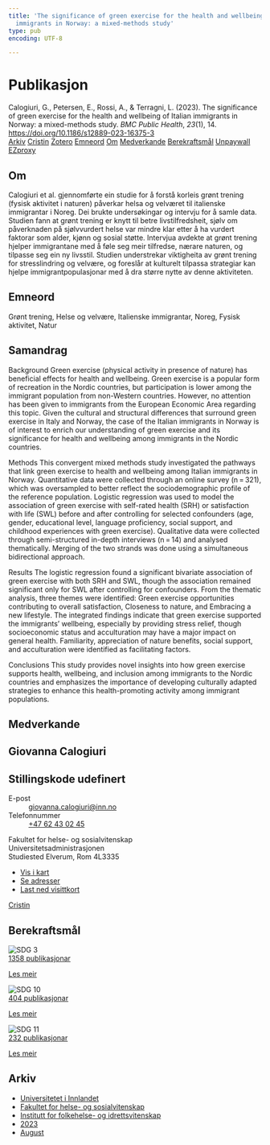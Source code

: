 ```yaml
---
title: 'The significance of green exercise for the health and wellbeing of Italian
  immigrants in Norway: a mixed-methods study'
type: pub
encoding: UTF-8

---
```

<h1>Publikasjon</h1>
<article id="csl-bib-container-YNEXZ52V" class="csl-bib-container">
  <div class="csl-bib-body"> <div class="csl-entry">Calogiuri, G., Petersen, E., Rossi, A., &#38; Terragni, L. (2023). The significance of green exercise for the health and wellbeing of Italian immigrants in Norway: a mixed-methods study. <i>BMC Public Health</i>, <i>23</i>(1), 14. <a href="https://doi.org/10.1186/s12889-023-16375-3">https://doi.org/10.1186/s12889-023-16375-3</a></div> </div>
  <div class="csl-bib-buttons">
    <a href="#taxonomy-article-YNEXZ52V" alt="archive" class="csl-bib-button">Arkiv</a>
    <a href="https://app.cristin.no/results/show.jsf?id=2166082" alt="Cristin" class="csl-bib-button">Cristin</a>
    <a href="http://zotero.org/groups/5881554/items/YNEXZ52V" alt="Zotero" class="csl-bib-button">Zotero</a>
    <a href="#keywords-article-YNEXZ52V" alt="keywords" class="csl-bib-button">Emneord</a>
    <a href="#about-article-YNEXZ52V" alt="about_pub" class="csl-bib-button">Om</a>
    <a href="#contributors-article-YNEXZ52V" alt="contributors" class="csl-bib-button">Medverkande</a>
    <a href="#sdg-article-YNEXZ52V" alt="sdg" class="csl-bib-button">Berekraftsmål</a>
    <a href="https://bmcpublichealth.biomedcentral.com/counter/pdf/10.1186/s12889-023-16375-3" alt="Unpaywall" class="csl-bib-button">Unpaywall</a>
    <a href="https://bmcpublichealth.biomedcentral.com/counter/pdf/10.1186/s12889-023-16375-3" alt="EZproxy" class="csl-bib-button">EZproxy</a>
  </div>
  <div id="csl-bib-meta-container-YNEXZ52V"></div>
</article>
<div id="csl-bib-meta-YNEXZ52V" class="csl-bib-meta">
  <article id="about-article-YNEXZ52V" class="about_pub-article">
    <h1>Om</h1>
    Calogiuri et al. gjennomførte ein studie for å forstå korleis grønt trening (fysisk aktivitet i naturen) påverkar helsa og velværet til italienske immigrantar i Noreg. Dei brukte undersøkingar og intervju for å samle data. Studien fann at grønt trening er knytt til betre livstilfredsheit, sjølv om påverknaden på sjølvvurdert helse var mindre klar etter å ha vurdert faktorar som alder, kjønn og sosial støtte. Intervjua avdekte at grønt trening hjelper immigrantane med å føle seg meir tilfredse, nærare naturen, og tilpasse seg ein ny livsstil. Studien understrekar viktigheita av grønt trening for stresslindring og velvære, og foreslår at kulturelt tilpassa strategiar kan hjelpe immigrantpopulasjonar med å dra større nytte av denne aktiviteten.
  </article>
  <article id="keywords-article-YNEXZ52V" class="keywords-article">
    <h1>Emneord</h1>
    Grønt trening, Helse og velvære, Italienske immigrantar, Noreg, Fysisk aktivitet, Natur
  </article>
  <article id="abstract-article-YNEXZ52V" class="abstract-article">
    <h1>Samandrag</h1>
    Background 
Green exercise (physical activity in presence of nature) has beneficial effects for health and wellbeing. Green exercise is a popular form of recreation in the Nordic countries, but participation is lower among the immigrant population from non-Western countries. However, no attention has been given to immigrants from the European Economic Area regarding this topic. Given the cultural and structural differences that surround green exercise in Italy and Norway, the case of the Italian immigrants in Norway is of interest to enrich our understanding of green exercise and its significance for health and wellbeing among immigrants in the Nordic countries. 
 
Methods 
This convergent mixed methods study investigated the pathways that link green exercise to health and wellbeing among Italian immigrants in Norway. Quantitative data were collected through an online survey (n = 321), which was oversampled to better reflect the sociodemographic profile of the reference population. Logistic regression was used to model the association of green exercise with self-rated health (SRH) or satisfaction with life (SWL) before and after controlling for selected confounders (age, gender, educational level, language proficiency, social support, and childhood experiences with green exercise). Qualitative data were collected through semi-structured in-depth interviews (n = 14) and analysed thematically. Merging of the two strands was done using a simultaneous bidirectional approach. 
 
Results 
The logistic regression found a significant bivariate association of green exercise with both SRH and SWL, though the association remained significant only for SWL after controlling for confounders. From the thematic analysis, three themes were identified: Green exercise opportunities contributing to overall satisfaction, Closeness to nature, and Embracing a new lifestyle. The integrated findings indicate that green exercise supported the immigrants’ wellbeing, especially by providing stress relief, though socioeconomic status and acculturation may have a major impact on general health. Familiarity, appreciation of nature benefits, social support, and acculturation were identified as facilitating factors. 
 
Conclusions 
This study provides novel insights into how green exercise supports health, wellbeing, and inclusion among immigrants to the Nordic countries and emphasizes the importance of developing culturally adapted strategies to enhance this health-promoting activity among immigrant populations.
  </article>
  <article id="contributors-article-YNEXZ52V" class="contributors-article">
    <h1>Medverkande</h1>
    <div class="personas"> <div class="vrtx-hinn-person-card"> <div class="photo"> <i class="lar la-user-circle missing-person"></i> </div> <div class="info"> <hgroup><h1>Giovanna Calogiuri</h1> <h2>Stillingskode udefinert</h2> </hgroup><dl> <dt>E-post</dt> <dd> <a href="mailto:giovanna.calogiuri@inn.no">giovanna.calogiuri@inn.no</a> </dd> <dt>Telefonnummer</dt> <dd><a href="tel:+4762430245"> +47 62 43 02 45 </a></dd> </dl> <p> Fakultet for helse- og sosialvitenskap<br> Universitetsadministrasjonen<br> Studiested Elverum, Rom 4L3335 </p> <ul class="vrtx-hinn-links"> <li><a href="https://www.google.com/maps?q=60.88177,11.53669">Vis i kart</a></li> <li><a href="https://www.inn.no/finn-en-ansatt/giovanna-calogiuri.html#vrtx-hinn-addresses">Se adresser</a></li> <li><a href="https://www.inn.no/finn-en-ansatt/giovanna-calogiuri.html?vrtx=vcf">Last ned visittkort</a></li> </ul> </div> </div> <a href="https://app.cristin.no/persons/show.jsf?id=358086" alt="Cristin URL" class="personas-cristin">Cristin</a> </div>
  </article>
  <article id="sdg-article-YNEXZ52V" class="sdg-article">
    <h1>Berekraftsmål</h1>
    <div class="sdg-container"><div id="sdg3" class="sdg">
        <img src="{{< params subfolder >}}images/sdg/sdg03_nn.png" class="image" alt="SDG 3">
        <div class="sdg-overlay">
          <a href="{{< params subfolder >}}nn/archive/?sdg=3#archive" class="sdg-publication-count"><span>1358</span> publikasjonar</a>
          <p><a href="https://fn.no/om-fn/fns-baerekraftsmaal/god-helse-og-livskvalitet?lang=nno-NO" class="sdg-read-more">Les meir</a></p>
        </div>
      </div> <div id="sdg10" class="sdg">
        <img src="{{< params subfolder >}}images/sdg/sdg10_nn.png" class="image" alt="SDG 10">
        <div class="sdg-overlay">
          <a href="{{< params subfolder >}}nn/archive/?sdg=10#archive" class="sdg-publication-count"><span>404</span> publikasjonar</a>
          <p><a href="https://fn.no/om-fn/fns-baerekraftsmaal/mindre-ulikhet?lang=nno-NO" class="sdg-read-more">Les meir</a></p>
        </div>
      </div> <div id="sdg11" class="sdg">
        <img src="{{< params subfolder >}}images/sdg/sdg11_nn.png" class="image" alt="SDG 11">
        <div class="sdg-overlay">
          <a href="{{< params subfolder >}}nn/archive/?sdg=11#archive" class="sdg-publication-count"><span>232</span> publikasjonar</a>
          <p><a href="https://fn.no/om-fn/fns-baerekraftsmaal/baerekraftige-byer-og-lokalsamfunn?lang=nno-NO" class="sdg-read-more">Les meir</a></p>
        </div>
      </div></div>
  </article>
  <article id="taxonomy-article-YNEXZ52V" class="taxonomy-article">
    <h1>Arkiv</h1>
    <ul>
      <li><a href="{{< params subfolder >}}nn/archive/?key=3DCRN523">Universitetet i Innlandet</a></li>
      <li><a href="{{< params subfolder >}}nn/archive/?key=IDKFS3MX">Fakultet for helse- og sosialvitenskap</a></li>
      <li><a href="{{< params subfolder >}}nn/archive/?key=FJXE3Z8X">Institutt for folkehelse- og idrettsvitenskap</a></li>
      <li><a href="{{< params subfolder >}}nn/archive/?key=5HKEZMYN">2023</a></li>
      <li><a href="{{< params subfolder >}}nn/archive/?key=ARBG3ZVY">August</a></li>
    </ul>
  </article>
</div>
